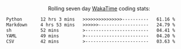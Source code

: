 <p align="center">Rolling seven day <a href="https://wakatime.com/@syrkis"/>WakaTime</a> coding stats:</p>
<!--START_SECTION:waka-->

```txt
Python       12 hrs 3 mins   >>>>>>>>>>>>>>>----------   61.16 %
Markdown     4 hrs 53 mins   >>>>>>-------------------   24.79 %
sh           52 mins         >------------------------   04.41 %
YAML         49 mins         >------------------------   04.20 %
CSV          42 mins         >------------------------   03.63 %
```

<!--END_SECTION:waka-->
